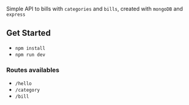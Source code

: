 Simple API to bills with `categories` and `bills`, created with `mongoDB` and `express`

## Get Started

* `npm install`
* `npm run dev`

### Routes availables
* `/hello`
* `/category`
* `/bill`
